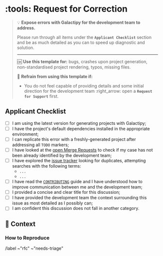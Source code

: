 # :tools: Request for Correction

> :bulb: **Expose errors with Galactipy for the development team to address.**
>
> Please run through all items under the **`Applicant Checklist`** section and be as much detailed as you can to speed up diagnostic and solution.
>
>---
>
> :ok: **Use this template for:** bugs, crashes upon project generation, non-standardised project rendering, typos, missing files.
>
> :no_good: **Refrain from using this template if:**
>
> - You do not feel capable of providing details and some initial direction for the development team :right_arrow: open a **`Request for Support`** first.

## Applicant Checklist

<!-- Please check all items with an `x` (like `[x]`) before proceeding -->

- [ ] I am using the latest version for generating projects with Galactipy;
- [ ] I have the project's default dependencies installed in the appropriate environment;
- [ ] I can replicate this error with a freshly-generated project after addressing all `TODO` markers;
- [ ] I have looked at the [open Merge Requests][1] to check if my case has not been already identified by the development team;
- [ ] I have explored the [issue tracker][2] looking for duplicates, attempting searches with the following terms:
  <!-- List all searches you have performed -->
  - `...`
  - `...`
- [ ] I have read the [`CONTRIBUTING`][3] guide and I have understood how to improve communication between me and the development team;
- [ ] I provided a concise and clear title for this discussion;
- [ ] I have provided the development team the context surrounding this issue as most detailed as I possibly can;
- [ ] I am confident this discussion does not fall in another category.

[1]: https://gitlab.com/galactipy/galactipy/-/merge_requests
[2]: https://gitlab.com/galactipy/galactipy/-/issues/?state=all
[3]: https://gitlab.com/galactipy/galactipy/-/blob/master/CONTRIBUTING.md

## :thought_balloon: Context

<!--
  Provide a clear and concise description of the issue you are facing
  Also provide everything you have attempted so far to address the issue
-->

### How to Reproduce

<!--
  If applicable, list a step-by-step attempt at replicating the situation
  Provide your `cookiecutter-config_file.yml` if possible
-->

/label ~"rfc" ~"needs-triage"
